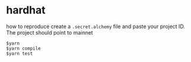 # hardhat

how to reproduce
create a `.secret.alchemy` file and paste your project ID. The project should point to mainnet

```
$yarn
$yarn compile
$yarn test
```
